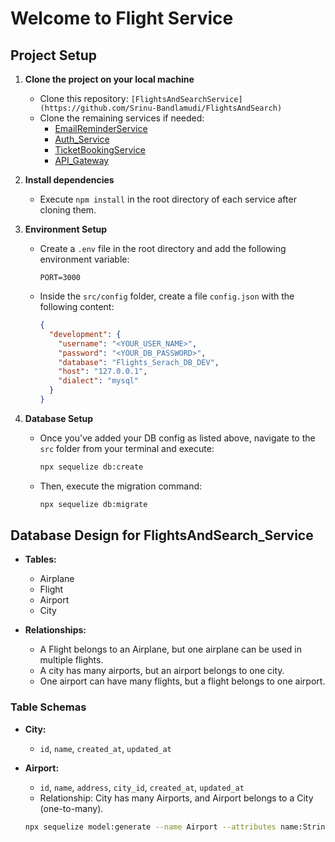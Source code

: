 # Welcome to Flight Service

## Project Setup

1. **Clone the project on your local machine**
   - Clone this repository: `[FlightsAndSearchService](https://github.com/Srinu-Bandlamudi/FlightsAndSearch)`
   - Clone the remaining services if needed:
     - [EmailReminderService](https://github.com/Srinu-Bandlamudi/EmailReminderService)
     - [Auth_Service](https://github.com/Srinu-Bandlamudi/Auth_Service)
     - [TicketBookingService](https://github.com/Srinu-Bandlamudi/TicketBookingService)
     - [API_Gateway](https://github.com/Srinu-Bandlamudi/API_Gateway)

2. **Install dependencies**
   - Execute `npm install` in the root directory of each service after cloning them.

3. **Environment Setup**
   - Create a `.env` file in the root directory and add the following environment variable:
     ```plaintext
     PORT=3000
     ```
   - Inside the `src/config` folder, create a file `config.json` with the following content:
     ```json
     {
       "development": {
         "username": "<YOUR_USER_NAME>",
         "password": "<YOUR_DB_PASSWORD>",
         "database": "Flights_Serach_DB_DEV",
         "host": "127.0.0.1",
         "dialect": "mysql"
       }
     }
     ```

4. **Database Setup**
   - Once you've added your DB config as listed above, navigate to the `src` folder from your terminal and execute:
     ```bash
     npx sequelize db:create
     ```
   - Then, execute the migration command:
     ```bash
     npx sequelize db:migrate
     ```

## Database Design for FlightsAndSearch_Service

- **Tables:**
  - Airplane
  - Flight
  - Airport
  - City

- **Relationships:**
  - A Flight belongs to an Airplane, but one airplane can be used in multiple flights.
  - A city has many airports, but an airport belongs to one city.
  - One airport can have many flights, but a flight belongs to one airport.

### Table Schemas

- **City:**
  - `id`, `name`, `created_at`, `updated_at`

- **Airport:**
  - `id`, `name`, `address`, `city_id`, `created_at`, `updated_at`
  - Relationship: City has many Airports, and Airport belongs to a City (one-to-many).

  ```bash
  npx sequelize model:generate --name Airport --attributes name:String,address:String,cityId:integer
